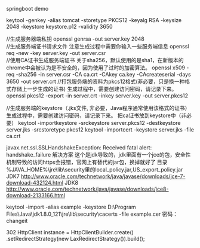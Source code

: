 springboot demo


keytool -genkey -alias tomcat -storetype PKCS12 -keyalg RSA -keysize 2048 -keystore keystore.p12 -validity 3650


//生成服务器端私钥
openssl genrsa -out server.key 2048   
//生成服务端证书请求文件 注意生成过程中需要你输入一些服务端信息
openssl req -new -key server.key -out server.csr   
//使用CA证书生成服务端证书  关于sha256，默认使用的是sha1，在新版本的chrome中会被认为是不安全的，因为使用了过时的加密算法。
openssl x509 -req -sha256 -in server.csr -CA ca.crt -CAkey ca.key -CAcreateserial -days 3650 -out server.crt 
//打包服务端的资料为pkcs12格式(非必要，只是换一种格式存储上一步生成的证书) 生成过程中，需要创建访问密码，请记录下来。
openssl pkcs12 -export -in server.crt -inkey server.key -out server.pkcs12  




//生成服务端的keystore（.jks文件, 非必要，Java程序通常使用该格式的证书）生成过程中，需要创建访问密码，请记录下来。 把ca证书放到keystore中（非必要） 
keytool -importkeystore -srckeystore server.pkcs12 -destkeystore server.jks -srcstoretype pkcs12 
keytool -importcert -keystore server.jks -file ca.crt



javax.net.ssl.SSLHandshakeException: Received fatal alert: handshake_failure 解决方案
这个是jdk导致的，jdk里面有一个jce的包，安全性机制导致的访问https会报错，官网上有替代的jar包，换掉就好了
目录 %JAVA_HOME%\jre\lib\security里的local_policy.jar,US_export_policy.jar
JDK7 http://www.oracle.com/technetwork/java/javase/downloads/jce-7-download-432124.html
JDK8 http://www.oracle.com/technetwork/java/javase/downloads/jce8-download-2133166.html


keytool -import -alias example -keystore  D:\Program Files\Java\jdk1.8.0_121\jre\lib\security\cacerts -file example.cer
密码：changeit



302
HttpClient instance = HttpClientBuilder.create()
                     .setRedirectStrategy(new LaxRedirectStrategy()).build();